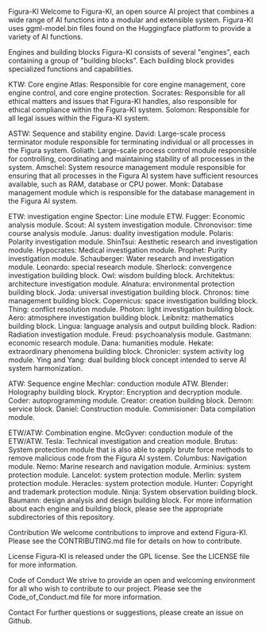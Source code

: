Figura-KI
Welcome to Figura-KI, an open source AI project that combines a wide range of AI functions into a modular and extensible system. Figura-KI uses ggml-model.bin files found on the Huggingface platform to provide a variety of AI functions.

Engines and building blocks
Figura-KI consists of several "engines", each containing a group of "building blocks". Each building block provides specialized functions and capabilities.

KTW: Core engine
Atlas: Responsible for core engine management, core engine control, and core engine protection.
Socrates: Responsible for all ethical matters and issues that Figura-KI handles, also responsible for ethical compliance within the Figura-KI system.
Solomon: Responsible for all legal issues within the Figura-KI system.

ASTW: Sequence and stability engine.
David: Large-scale process terminator module responsible for terminating individual or all processes in the Figura system.
Goliath: Large-scale process control module responsible for controlling, coordinating and maintaining stability of all processes in the system.
Amschel: System resource management module responsible for ensuring that all processes in the Figura AI system have sufficient resources available, such as RAM, database or CPU power.
Monk: Database management module which is responsible for the database management in the Figura AI system.

ETW: investigation engine
Spector: Line module ETW.
Fugger: Economic analysis module.
Scout: AI system investigation module.
Chronovisor: time course analysis module.
Janus: duality investigation module.
Polaris: Polarity investigation module.
ShinTsui: Aesthetic research and investigation module.
Hypocrates: Medical investigation module.
Prophet: Purity investigation module.
Schauberger: Water research and investigation module.
Leonardo: special research module.
Sherlock: convergence investigation building block.
Owl: wisdom building block.
Architektus: architecture investigation module.
Alnatura: environmental protection building block.
Joda: universal investigation building block.
Chronos: time management building block.
Copernicus: space investigation building block.
Thing: conflict resolution module.
Photon: light investigation building block.
Aero: atmosphere investigation building block.
Leibnitz: mathematics building block.
Lingua: language analysis and output building block.
Radion: Radiation investigation module.
Freud: psychoanalysis module.
Gastmann: economic research module.
Dana: humanities module.
Hekate: extraordinary phenomena building block.
Chronicler: system activity log module.
Ying and Yang: dual building block concept intended to serve AI system harmonization.

ATW: Sequence engine
Mechlar: conduction module ATW.
Blender: Holography building block.
Kryptor: Encryption and decryption module.
Coder: autoprogramming module.
Creator: creation building block.
Demon: service block.
Daniel: Construction module.
Commisioner: Data compilation module.

ETW/ATW: Combination engine.
McGyver: conduction module of the ETW/ATW.
Tesla: Technical investigation and creation module.
Brutus: System protection module that is also able to apply brute force methods to remove malicious code from the Figura AI system.
Columbus: Navigation module.
Nemo: Marine research and navigation module.
Arminius: system protection module.
Lancelot: system protection module.
Merlin: system protection module.
Heracles: system protection module.
Hunter: Copyright and trademark protection module.
Ninja: System observation building block.
Baumann: design analysis and design building block.
For more information about each engine and building block, please see the appropriate subdirectories of this repository.

Contribution
We welcome contributions to improve and extend Figura-KI. Please see the CONTRIBUTING.md file for details on how to contribute.

License
Figura-KI is released under the GPL license. See the LICENSE file for more information.

Code of Conduct
We strive to provide an open and welcoming environment for all who wish to contribute to our project. Please see the Code_of_Conduct.md file for more information.

Contact
For further questions or suggestions, please create an issue on Github.
